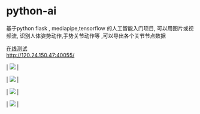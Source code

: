 # python-ai
 基于python flask , mediapipe,tensorflow  的人工智能入门项目,
 可以用图片或视频流, 识别人体姿势动作,手势关节动作等 ,可以导出各个关节节点数据

[在线测试](http://120.24.150.47:40055/ )   
http://120.24.150.47:40055/ 



 
| <img src="https://cms.88act.com/res/img/py/aaa_2D.png"  /> |

 
| <img src="https://cms.88act.com/res/img/py/aaa_3D.png"  /> |


| <img src="https://cms.88act.com/res/img/py/bbb_2D.jpg"  /> |

 
| <img src="https://cms.88act.com/res/img/py/bbb_3D.jpg"  /> |


